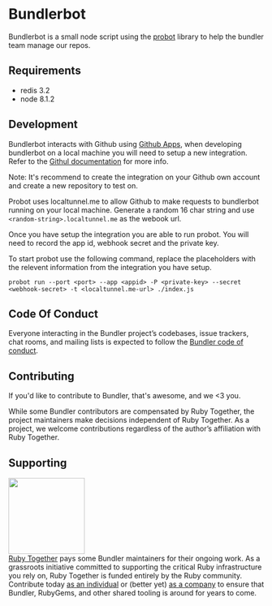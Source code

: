 # Bundlerbot
Bundlerbot is a small node script using the [probot](https://github.com/probot/probot) library to help the bundler team manage our repos.

## Requirements
* redis 3.2
* node 8.1.2

## Development
Bundlerbot interacts with Github using [Github Apps](https://developer.github.com/apps/), when developing bundlerbot on a local machine you will need to setup a new integration. Refer to the [Githul documentation](https://developer.github.com/apps/building-integrations/setting-up-a-new-integration/) for more info.

Note: It's recommend to create the integration on your Github own account and create a new repository to test on.

Probot uses localtunnel.me to allow Github to make requests to bundlerbot running on your local machine. Generate a random 16 char string and use `<random-string>.localtunnel.me` as the webook url.

Once you have setup the integration you are able to run probot. You will need to record the app id, webhook secret and the private key.

To start probot use the following command, replace the placeholders with the relevent information from the integration you have setup.

```
probot run --port <port> --app <appid> -P <private-key> --secret <webhook-secret> -t <localtunnel.me-url> ./index.js
```

## Code Of Conduct

Everyone interacting in the Bundler project’s codebases, issue trackers, chat rooms, and mailing lists is expected to follow the [Bundler code of conduct](https://github.com/bundler/bundlerbot/blob/master/CODE_OF_CONDUCT.md).

## Contributing
If you'd like to contribute to Bundler, that's awesome, and we <3 you.

While some Bundler contributors are compensated by Ruby Together, the project maintainers make decisions independent of Ruby Together. As a project, we welcome contributions regardless of the author’s affiliation with Ruby Together.

## Supporting

<a href="https://rubytogether.org/"><img src="https://rubytogether.org/images/rubies.svg" width="150"></a><br>
<a href="https://rubytogether.org/">Ruby Together</a> pays some Bundler maintainers for their ongoing work. As a grassroots initiative committed to supporting the critical Ruby infrastructure you rely on, Ruby Together is funded entirely by the Ruby community. Contribute today <a href="https://rubytogether.org/developers">as an individual</a> or (better yet) <a href="https://rubytogether.org/companies">as a company</a> to ensure that Bundler, RubyGems, and other shared tooling is around for years to come.
